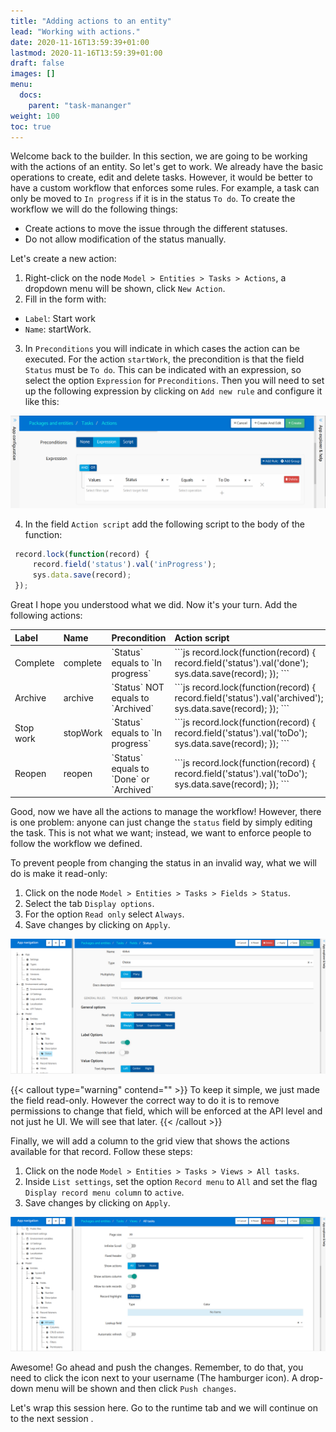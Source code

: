 ```yaml
---
title: "Adding actions to an entity"
lead: "Working with actions."
date: 2020-11-16T13:59:39+01:00
lastmod: 2020-11-16T13:59:39+01:00
draft: false
images: []
menu:
  docs:
    parent: "task-mananger"
weight: 100
toc: true
---
```

Welcome back to the builder. In this section, we are going to be working with the actions of an entity. So let's get to work.
We already have the basic operations to create, edit and delete tasks. However, it would be better to have a custom workflow that enforces some rules. For example, a task can only be moved to `In progress` if it is in the status `To do`.
To create the workflow we will do the following things:
- Create actions to move the issue through the different statuses.
- Do not allow modification of the status manually.

Let's create a new action:
1. Right-click on the node `Model > Entities > Tasks > Actions`, a dropdown menu will be shown, click `New Action`.
2. Fill in the form with:
  - `Label`: Start work 
  - `Name`: startWork.
3. In `Preconditions` you will indicate in which cases the action can be executed. For the action `startWork`, the precondition is that the field `Status` must be `To do`. This can be indicated with an expression, so select the option `Expression` for `Preconditions`. Then you will need to set up the following expression by clicking on `Add new rule` and configure it like this:

![Alt Text](/images/vendor/task-mananger/adding-actions/a.png)

4. In the field `Action script` add the following script to the body of the function:

  ```js
   record.lock(function(record) {
       record.field('status').val('inProgress');
       sys.data.save(record);
   });
   ```

Great I hope you understood what we did. Now it's your turn. Add the following actions:

<table class="table">
    <thead>
    <tr class="header">
        <th align="left">Label</th>
        <th align="left">Name</th>
        <th align="left">Precondition</th>
        <th align="left">Action script</th>
    </tr>
    </thead>
    <tbody>
    <tr>
        <td align="left">Complete</td>
        <td align="left">complete</td>
<td align="left" markdown="1">
`Status` equals to `In progress`
</td>
<td align="left" markdown="1">
```js
record.lock(function(record) {
   record.field('status').val('done');
   sys.data.save(record);
});
```
</td>
    </tr>
    <tr>
        <td align="left">Archive</td>
        <td align="left">archive</td>
<td align="left" markdown="1">
`Status` NOT equals to `Archived`
</td>
<td align="left" markdown="1">
```js
record.lock(function(record) {
   record.field('status').val('archived');
   sys.data.save(record);
});
```
</td>
    </tr>
    <tr>
        <td align="left">Stop work</td>
        <td align="left">stopWork</td>
<td align="left" markdown="1">
`Status` equals to `In progress`
</td>
<td align="left" markdown="1">
```js
record.lock(function(record) {
   record.field('status').val('toDo');
   sys.data.save(record);
});
```
</td>
    </tr>
    <tr>
        <td align="left">Reopen</td>
        <td align="left">reopen</td>
<td align="left" markdown="1">
`Status` equals to `Done` or `Archived`
</td>
<td align="left" markdown="1">
```js
record.lock(function(record) {
   record.field('status').val('toDo');
   sys.data.save(record);
});
```
</td>
    </tr>
    </tbody>
</table>

Good, now we have all the actions to manage the workflow! However, there is one problem: anyone can just change the `status` field by simply editing the task. This is not what we want; instead, we want to enforce people to follow the workflow we defined.

To prevent people from changing the status in an invalid way, what we will do is make it read-only:
1. Click on the node `Model > Entities > Tasks > Fields > Status`.
2. Select the tab `Display options`.
3. For the option `Read only` select `Always`.
4. Save changes by clicking on `Apply`.


![Alt Text](/images/vendor/task-mananger/adding-actions/aa.png)



{{< callout type="warning" contend="" >}}
To keep it simple, we just made the field read-only. However the correct way to do it is to remove permissions to change that field, which will be enforced at the API level and not just he UI. We will see that later.
{{< /callout >}}

Finally, we will add a column to the grid view that shows the actions available for that record. Follow these steps:
1. Click on the node `Model > Entities > Tasks > Views > All tasks`.
2. Inside `List settings`, set the option `Record menu` to `All` and set the flag `Display record menu column` to `active`.
3. Save changes by clicking on `Apply`.


![Alt Text](/images/vendor/task-mananger/adding-actions/aaa.png)


Awesome! Go ahead and push the changes. Remember, to do that, you need to click the icon next to your username (The hamburger icon). A drop-down menu will be shown and then click `Push changes`.

Let's wrap this session here. Go to the runtime tab and we will continue on to the next session .